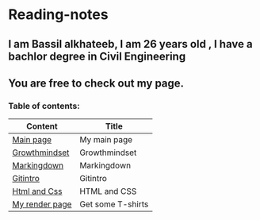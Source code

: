 # Reading-notes
## I am Bassil alkhateeb, I am 26 years old , I have a bachlor degree in Civil Engineering
## You are free to check out my page.
### **Table of contents:**
| Content |   Title    |
| ------- | ---------- |
|  [Main page](https://github.com/Bassilalkhateeb) | My main page |
| [Growthmindset](https://bassilalkhateeb.github.io/reading-repo/growthmindset) | Growthmindset |
| [Markingdown](https://bassilalkhateeb.github.io/reading-repo/markingdown) | Markingdown |
| [Gitintro](https://bassilalkhateeb.github.io/reading-repo/Gitintro) | Gitintro |
| [Html and Css](https://bassilalkhateeb.github.io/reading-repo/htmlandcss) | HTML and CSS |
| [My render page](https://bassilalkhateeb.github.io/lab03/) | Get some T-shirts |